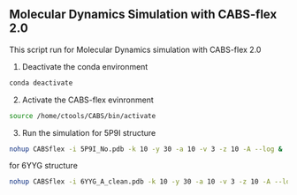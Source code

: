 ## Molecular Dynamics Simulation with CABS-flex 2.0
This script run for Molecular Dynamics simulation with CABS-flex 2.0

1. Deactivate the conda environment
```bash
conda deactivate
```
2. Activate the CABS-flex evinronment
```bash
source /home/ctools/CABS/bin/activate
```
3. Run the simulation
for 5P9I structure
```bash
nohup CABSflex -i 5P9I_No.pdb -k 10 -y 30 -a 10 -v 3 -z 10 -A --log &
```
for 6YYG structure
```bash
nohup CABSflex -i 6YYG_A_clean.pdb -k 10 -y 30 -a 10 -v 3 -z 10 -A --log &
```


